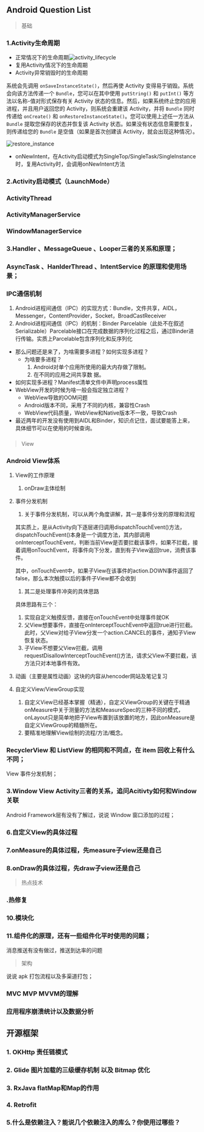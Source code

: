 ## Android Question List

> 基础

### 1.Activity生命周期

* 正常情况下的生命周期![activity_lifecycle](../img/activity_lifecycle.png)
* 复用Activity情况下的生命周期
* Activity异常销毁时的生命周期

系统会先调用 `onSaveInstanceState()`，然后再使 Activity 变得易于销毁。系统会向该方法传递一个 `Bundle`，您可以在其中使用 `putString()` 和 `putInt()` 等方法以名称-值对形式保存有关 Activity 状态的信息。然后，如果系统终止您的应用进程，并且用户返回您的 Activity，则系统会重建该 Activity，并将 `Bundle` 同时传递给 `onCreate()` 和 `onRestoreInstanceState()`。您可以使用上述任一方法从 `Bundle` 提取您保存的状态并恢复该 Activity 状态。如果没有状态信息需要恢复，则传递给您的 `Bundle` 是空值（如果是首次创建该 Activity，就会出现这种情况）。

 ![restore_instance](../img/restore_instance.png)

* onNewIntent，在Activity启动模式为SingleTop/SingleTask/SingleInstance时，复用Activity时，会调用onNewIntent方法

### 2.Activity启动模式（LaunchMode）

### ActivityThread

### ActivityManagerService

### WindowManagerService



### 3.Handler 、MessageQueue 、Looper三者的关系和原理；

### AsyncTask 、HanlderThread 、IntentService 的原理和使用场景；

### IPC通信机制

1. Android进程间通信（IPC）的实现方式：Bundle，文件共享，AIDL，Messenger，ContentProvider，Socket，BroadCastReceiver
2. Android进程间通信（IPC）的机制：Binder Parcelable（此处不在叙述Serializable）Parcelable接口在完成数据的序列化过程之后，通过Binder进行传输。实质上Parcelable包含序列化和反序列化

- 那么问题还是来了，为啥需要多进程？如何实现多进程？
  - 为啥要多进程？
    1. Android对单个应用所使用的最大内存做了限制。
    2. 在不同的应用之间共享数 据。
- 如何实现多进程？Manifest清单文件中声明process属性
- WebView开发的时候为啥一般会指定独立进程？ 
  - WebView导致的OOM问题
  - Android版本不同，采用了不同的内核，兼容性Crash
  - WebView代码质量，WebView和Native版本不一致，导致Crash
- 最近两年的开发没有使用到AIDL和Binder，知识点记住，面试要能答上来，具体细节可以在使用的时候查询。  

### 

> View

### Android View体系

1. View的工作原理

   1. onDraw主体绘制

2. 事件分发机制

   1. 关于事件分发机制，可以从两个角度讲解，其一是事件分发的原理和流程

   其实质上，是从Activity向下逐层递归调用dispatchTouchEvent()方法，dispatchTouchEvent()本身是一个调度方法，其内部调用onInterceptTouchEvent，判断当前View是否要拦截该事件，如果不拦截，接着调用onTouchEvent，将事件向下分发，直到有子View返回true，消费该事件。

   其中，onTouchEvent中，如果子View在该事件的action.DOWN事件返回了false，那么本次触摸以后的事件子View都不会收到

   1. 其二是处理事件冲突的具体思路

   具体思路有三个：

   1. 实现自定义触摸反馈，直接在onTouchEvent中处理事件就OK
   2. 父View想要事件，直接在onInterceptTouchEvent中返回true进行拦截。此时，父View对给子View分发一个action.CANCEL的事件，通知子View恢复状态。
   3. 子View不想要父View拦截，调用requestDisallowInterceptTouchEvent()方法，请求父View不要拦截，该方法只对本地事件有效。

   

3. 动画（主要是属性动画）这块的内容从hencoder网站及笔记复习

4. 自定义View/ViewGroup实现

   1. 自定义View已经基本掌握（精通），自定义ViewGroup的关键在于精通onMeasure中关于测量的方法和MeasureSpec的三种不同的模式，onLayout只是简单地把子View布置到该放置的地方，因此onMeasure是自定义ViewGroup的精髓所在。
   2. 要精准地理解View绘制的流程/方法/概念。

### RecyclerView 和 ListView 的相同和不同点，在 item 回收上有什么不同；

View 事件分发机制；

### 3.Window View Activity三者的关系，追问Acitivty如何和Window关联

Android Framework层有没有了解过，说说 Window 窗口添加的过程；

### 6.自定义View的具体过程

### 7.onMeasure的具体过程，先measure子view还是自己

### 8.onDraw的具体过程，先draw子view还是自己



> 热点技术

### .热修复

### 10.模块化

### 11.组件化的原理，还有一些组件化平时使用的问题；

消息推送有没有做过，推送到达率的问题

> 架构

说说 apk 打包流程以及多渠道打包；

### MVC MVP MVVM的理解

### 应用程序崩溃统计以及数据分析





## 开源框架

### 1. OKHttp 责任链模式
### 2. Glide 图片加载的三级缓存机制 以及 Bitmap 优化
### 3. RxJava flatMap和Map的作用

### 4. Retrofit

### 5.什么是依赖注入？能说几个依赖注入的库么？你使用过哪些？



